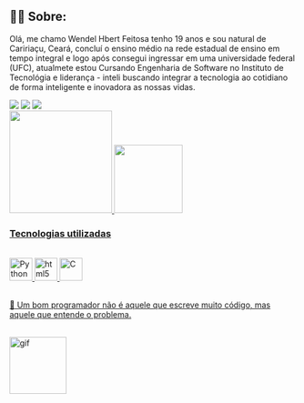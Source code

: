 ## 🕵️‍♂️ Sobre: 
Olá, me chamo Wendel Hbert Feitosa tenho 19 anos e sou natural de Caririaçu, Ceará, concluí o ensino médio na rede estadual de ensino em tempo integral e logo após consegui ingressar em uma universidade federal (UFC), atualmete estou Cursando Engenharia de Software no Instituto de Tecnológia e liderança - inteli buscando integrar a tecnologia ao cotidiano de forma inteligente e inovadora as nossas vidas. 


<div>
  <a href="https://instagram.com/wendelhebert_" target="_blank"><img src="https://img.shields.io/badge/Instagram-E4405F?style=for-the-badge&logo=instagram&logoColor=white"></a>
  <a href="https://www.linkedin.com/in/wendel-feitosa-975bb1346"><img src="https://img.shields.io/badge/LinkedIn-0077B5?style=for-the-badge&logo=linkedin&logoColor=white" target="_blank"></a>
  <a href="mailto:wendel.feitosa@sou.inteli.edu.br"><img src="https://img.shields.io/badge/Gmail-D14836?style=for-the-badge&logo=gmail&logoColor=white"></a>
</div>
      
<div>
  <a href="https://github.com/Wendel-Hebert">
  <img height="180em" src="https://github-readme-stats.vercel.app/api?username=Wendel-Hebert&show=true&theme=merko">
  <img height="120em" src="https://github-readme-stats.vercel.app/api/top-langs/?username=Wendel-Hebert&layout=compact&langs_count-16&theme=merko" target="_blank">
</div>

### Tecnologias utilizadas
<div style="display: inline_block"><br>
    <img aling="center" alt="Python" heinght="30" width="40" src="https://cdn.jsdelivr.net/gh/devicons/devicon@latest/icons/python/python-original.svg">
    <img aling="center" alt="html5" heinght="30" width="40" src="https://cdn.jsdelivr.net/gh/devicons/devicon@latest/icons/html5/html5-original.svg">
    <img aling="center" alt="C" heinght="30" width="40" src="https://cdn.jsdelivr.net/gh/devicons/devicon@latest/icons/c/c-original.svg">
</div></br>

💭 Um bom programador não é aquele que escreve muito código, mas aquele que entende o problema.
</br></br>

 <img aling="rigth" alt="gif" heinght="90" width="100" src="https://cdn.discordapp.com/attachments/1124774864004325408/1329248083430605008/ezgif.com-animated-gif-maker.gif?ex=6789a63f&is=678854bf&hm=b7c32ae9bce028ff9acba4a687eee8ddfb1844ffd2dd7a88648a17436c345f4b&">

